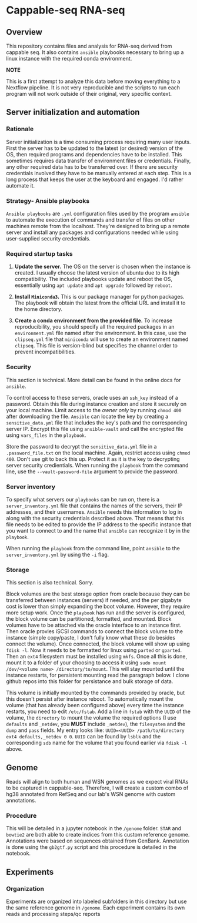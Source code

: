 # Cappable-seq RNA-seq

## Overview

This repository contains files and analysis for RNA-seq derived from cappable seq. It also contains `ansible` playbooks necessary to bring up a linux instance with the required conda environment.

**NOTE** 

This is a first attempt to analyze this data before moving everything to a Nextflow pipeline. It is not very reproducible and the scripts to run each program will not work outside of their original, very specific context.

## Server initialization and automation

### Rationale

Server initialization is a time consuming process requiring many user inputs. First the server has to be updated to the latest (or desired) version of the OS, then required programs and dependencies have to be installed. This sometimes requires data transfer of environment files or credentials. Finally, any other required data has to be transferred over. If there are security credentials involved they have to be manually entered at each step. This is a long process that keeps the user at the keyboard and engaged. I'd rather automate it.

### Strategy- Ansible playbooks

`Ansible playbooks` are `.yml` configuration files used by the program `ansible` to automate the execution of commands and transfer of files on other machines remote from the localhost. They're designed to bring up a remote server and install any packages and configurations needed while using user-supplied security credentials.

### Required startup tasks

1. **Update the server.** The OS on the server is chosen when the instance is created. I usually choose the latest version of ubuntu due to its high compatibility. The included playbooks update and reboot the OS, essentially using `apt update` and `apt upgrade` followed by `reboot`.

2. **Install `Miniconda3`.** This is our package manager for python packages. The playbook will obtain the latest from the official URL and install it to the home directory.

3. **Create a conda environment from the provided file.** To increase reproducibility, you should specify all the required packages in an `environment.yml` file named after the environment. In this case, use the `clipseq.yml` file that `miniconda` will use to create an environment named `clipseq`. This file is version-blind but specifies the channel order to prevent incompatibilities.

### Security

This section is technical. More detail can be found in the online docs for `ansible`.

To control access to these servers, oracle uses an `ssh_key` instead of a password. Obtain this file during instance creation and store it securely on your local machine. Limit access to the *owner only* by running `chmod 400` after downloading the file. `Ansible` can locate the key by creating a `sensitive_data.yml` file that includes the key's path and the corresponding server IP. Encrypt this file using `ansible-vault` and call the encrypted file using `vars_files` in the `playbook`.

Store the password to decrypt the `sensitive_data.yml` file in a `.password_file.txt` on the local machine. Again, restrict access using `chmod 400`. Don't use git to back this up. Protect it as it is the key to decrypting server security credientials. When running the `playbook` from the command line, use the `--vault-password-file` argument to provide the password.

### Server inventory

To specify what servers our `playbooks` can be run on, there is a `server_inventory.yml` file that contains the names of the servers, their IP addresses, and their usernames. `Ansible` needs this information to log in along with the security credentials described above. That means that this file needs to be edited to provide the IP address to the specific instance that you want to connect to and the name that `ansible` can recognize it by in the `playbook`.

When running the `playbook` from the command line, point `ansible` to the `server_inventory.yml` by using the `-i` flag.

### Storage

This section is also technical. Sorry.

Block volumes are the best storage option from oracle because they can be transferred between instances (servers) if needed, and the per gigabyte cost is lower than simply expanding the boot volume. However, they require more setup work. Once the `playbook` has run and the server is configured, the block volume can be partitioned, formatted, and mounted. Block volumes have to be attached via the oracle interface to an instance first. Then oracle provies iSCSI commands to connect the block volume to the instance (simple copy/paste, I don't fully know what these do besides connect the volume). Once connected, the block volume will show up using `fdisk -l`. Now it needs to be formatted for linux using `parted` or `gparted`. Then an `ext4` filesystem must be installed using `mkfs`. Once all this is done, mount it to a folder of your choosing to access it using `sudo mount /dev/<volume name> /directory/to/mount`. This will stay mounted until the instance restarts, for persistent mounting read the paragraph below. I clone github repos into this folder for persistance and bulk storage of data.

This volume is initially mounted by the commands provided by oracle, but this doesn't persist after instance reboot. To automatically mount the volume (that has already been configured above) every time the instance restarts, you need to edit `/etc/fstab`. Add a line in `fstab` with the `UUID` of the volume, the `directory` to mount the volume the required options (I use `defaults` and `_netdev`, you **MUST** include `_netdev`), the `filesystem` and the `dump` and `pass` fields. My entry looks like: `UUID=<UUID> /path/to/directory ext4 defaults,_netdev 0 0`. `UUID` can be found by `lsblk` and the corresponding `sdb` name for the volume that you found earlier via `fdisk -l` above.

## Genome

Reads will align to both human and WSN genomes as we expect viral RNAs to be captured in cappable-seq. Therefore, I will create a custom combo of hg38 annotated from RefSeq and our lab's WSN genome with custom annotations.

### Procedure

This will be detailed in a jupyter notebook in the `/genome` folder. `STAR` and `bowtie2` are both able to create indices from this custom reference genome. Annotations were based on sequences obtained from GenBank. Annotation is done using the `gb2gtf.py` script and this procedure is detailed in the notebook.

## Experiments

### Organization

Experiments are organized into labeled subfolders in this directory but use the same reference genome in `/genome`. Each experiment contains its own reads and processing steps/qc reports
